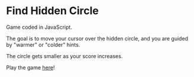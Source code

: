 Find Hidden Circle
=================

Game coded in JavaScript. 

The goal is to move your cursor over the hidden circle, and you are guided by "warmer" or "colder" hints. 

The circle gets smaller as your score increases.

Play the game [here](https://find-hidden-circle-game.glitch.me/)!


